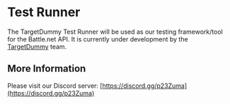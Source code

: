# Test Runner

The TargetDummy Test Runner will be used as our testing framework/tool for the
Battle.net API. It is currently under development by the
[TargetDummy](https://github.com/BNetTargetDummy) team.

## More Information

Please visit our Discord server: [https://discord.gg/p23Zuma](https://discord.gg/p23Zuma)